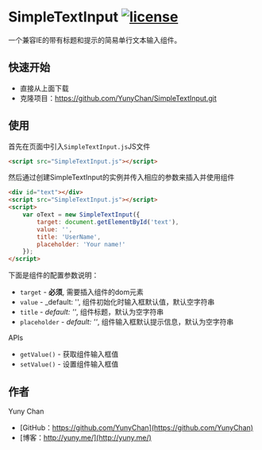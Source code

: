# SimpleTextInput [![license](https://img.shields.io/badge/License-Apache%202.0-blue.svg)](https://github.com/YunyChan/SimpleTextInput/blob/master/LICENSE) #

一个兼容IE的带有标题和提示的简易单行文本输入组件。

## 快速开始 ##

+ 直接从上面下载
+ 克隆项目：https://github.com/YunyChan/SimpleTextInput.git

## 使用 ##

首先在页面中引入`SimpleTextInput.js`JS文件

```html
<script src="SimpleTextInput.js"></script>
```

然后通过创建SimpleTextInput的实例并传入相应的参数来插入并使用组件

```html
<div id="text"></div>
<script src="SimpleTextInput.js"></script>
<script>
    var oText = new SimpleTextInput({
        target: document.getElementById('text'),
        value: '',
        title: 'UserName',
        placeholder: 'Your name!'
    });
</script>
```

下面是组件的配置参数说明：

+ `target` - __必须__, 需要插入组件的dom元素
+ `value` - _default: '', 组件初始化时输入框默认值，默认空字符串
+ `title` - _default: ''_, 组件标题，默认为空字符串
+ `placeholder` - _default: ''_, 组件输入框默认提示信息，默认为空字符串

APIs

* `getValue()` - 获取组件输入框值
* `setValue()` - 设置组件输入框值

## 作者 ##

Yuny Chan

+ [GitHub：https://github.com/YunyChan](https://github.com/YunyChan)
+ [博客：http://yuny.me/](http://yuny.me/)